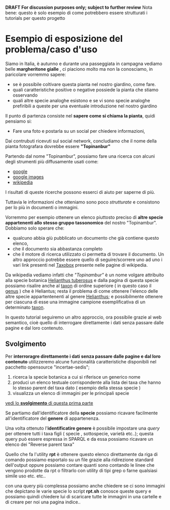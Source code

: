 **DRAFT For discussion purposes only; subject to further review**
Nota bene: questo è solo esempio di come potrebbero essere strutturati i tutorials per questo progetto 

# Esempio di esposizione del problema/caso d'uso 
Siamo in Italia, è autunno e durante una passeggiata in campagna vediamo belle **margheritone gialle** , 
ci piaciono molto ma non la conosciamo, in paricolare vorremmo sapere:
  - se è possibile coltivare questa pianta nel nostro giardino, come fare. 
  - quali caratteristiche positive o negative possiede la pianta che stiamo osservando
  - quali altre specie analoghe esistono e se vi sono specie analoghe prefiribili a queste per una eventuale introduzione nel nostro giardino

Il punto di partenza consiste nel **sapere come si chiama la pianta**, quidi pensiamo si:  
- Fare una foto e postarla su un social per chiedere informazioni, 

Dai contrubuti ricevuti sul social network, concludiamo che il nome della pianta fotografara dovrebbe essere **"Topinanbur"**

Partendo dal nome "Topinambur",  possiamo fare una ricerca con alcuni degli strumenti più diffusamente usati come: 
- [google](https://www.google.com/search?q=topinambur)
- [google images](https://www.google.it/search?q=topinambur&source=lnms&tbm=isch&sa=X&ved=0ahUKEwjqge3O-_jPAhWLPxoKHaruBoEQ_AUICCgB&biw=576&bih=798&dpr=2) 
- [wikipedia](https://it.wikipedia.org/wiki/Helianthus_tuberosus) 

I risultati di queste ricerche possono esserci di aiuto per saperne di più. 

Tuttavia le informazioni che otteniamo sono poco *strutturate* e consistono per lo più in documenti o immagini. 

Vorremmo per esempio ottenere un elenco piuttosto preciso di **altre specie appartenenti allo stesso gruppo tassonomico** del nostro "Topinambur".
Dobbiamo solo sperare che: 
- qualcuno abbia giù pubblicato un documento che già contiene questo elenco, 
- che il documento sia abbastanza completo 
-  che il motore di ricerca utilizzato ci permetta di trovare il documento. 
Un altro approccio potrebbe essere quello di seguire/scorrere uno ad uno i vari link presenti nel [Taxobox](https://en.wikipedia.org/wiki/Template:Taxobox) presente nelle pagine di wikipedia.    

Da wikipedia vediamo infatti che *"Topinambur"* è un nome volgare attribuito alla specie botanica [Helianthus tuberosus](https://it.wikipedia.org/wiki/Helianthus_tuberosus)
e dalla pagina di questa specie possiamo risalire anche al [taxon](https://it.wikipedia.org/wiki/Taxon) di ordine superiore ( in questo caso il [genus](https://it.wikipedia.org/wiki/Genere_(tassonomia)) ) che è Heliantus; resta il problema di come ottenere l'elenco delle altre specie appartentenenti al genere [Helianthus](https://it.wikipedia.org/wiki/Helianthus); e possibilmente ottenere per ciascuna di esse una immagine campione esemplificativa di un determinato [taxon](https://it.wikipedia.org/wiki/Taxon).

In questo tutorial seguiremo un altro approccio, ora possibile grazie al web semantico, cioè quello di interrogare direttamente i dati senza passare dalle pagine e dal loro contenuto.

## Svolgimento
Per **interroragre direttamente i dati senza passare dalle pagine e dal loro contenuto** utilizzeremo
alcune funzionalità caratteristiche disponibili nel pacchetto opensource "incertae-sedis";

1) ricerca la specie botanica a cui si riferisce un generico nome
2) produci un elenco testuale corrispondente alla lista dei taxa che hanno lo stesso parent del taxa dato ( esempio della stessa specie )
3) visualizza un elenco di immagini per le principali specie    

[vedi lo **svolgimento** di questa prima parte](./tut-rpt-p1.it.md)

Se partiamo dall'identificatore della **specie** possiamo ricavare facilmente
all'identificatore del **genere** di appartenenza.

Una volta ottenuto l'**identificatire genere** è possibile impostare una *query* per
ottenere tutti i taxa figli ( specie , sottospecie, varietà etc..);
questa query può essere espressa in SPARQL
e da essa possiamo ricavare un elenco dei "Reverse parent taxa"  

Quello che fa l'utility **rpt** è ottenere questo elenco direttamente da riga di comando
possiamo esportalo su un file grazie alla ridirezione standard dell'output
oppure possiamo contare quanti sono contando le linee che vengono prodotte da rpt
o filtrarlo con utility di tipi grep o farne qualsiasi simile uso etc. etc..  


con una query più complessa possiamo anche chiedere se ci sono immagini che depictano le varie specie
lo script **rpt.sh** conosce queste query e possiamo quindi chiedere lui di scaricare tutte le
immagini in una cartelle e di creare per noi una pagina indice..
